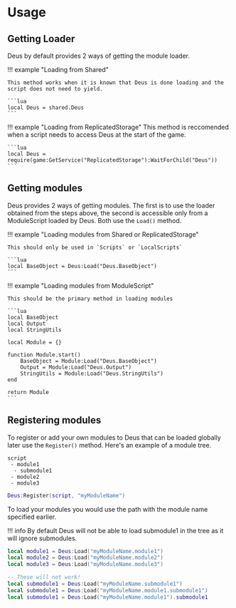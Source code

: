 # Usage

## Getting Loader

Deus by default provides 2 ways of getting the module loader.

!!! example "Loading from Shared"

    This method works when it is known that Deus is done loading and the script does not need to yield.

    ```lua
    local Deus = shared.Deus
    ```

!!! example "Loading from ReplicatedStorage"
    This method is reccomended when a script needs to access Deus at the start of the game.

    ```lua
    local Deus = require(game:GetService("ReplicatedStorage"):WaitForChild("Deus"))
    ```

## Getting modules

Deus provides 2 ways of getting modules. The first is to use the loader obtained from the steps above, the second is accessible only from a ModuleScript loaded by Deus.
Both use the `Load()` method.

!!! example "Loading modules from Shared or ReplicatedStorage"

    This should only be used in `Scripts` or `LocalScripts`

    ```lua
    local BaseObject = Deus:Load("Deus.BaseObject")
    ```

!!! example "Loading modules from ModuleScript"

    This should be the primary method in loading modules

    ```lua
    local BaseObject
    local Output
    local StringUtils

    local Module = {}

    function Module.start()
        BaseObject = Module:Load("Deus.BaseObject")
        Output = Module:Load("Deus.Output")
        StringUtils = Module:Load("Deus.StringUtils")
    end

    return Module
    ```

## Registering modules

To register or add your own modules to Deus that can be loaded globally later use the `Register()` method. Here's an example of a module tree.

```
script
 - module1
  - submodule1
 - module2
 - module3
```

```lua
Deus:Register(script, "myModuleName")
```

To load your modules you would use the path with the module name specified earlier.

!!! info
    By default Deus will not be able to load submodule1 in the tree as it will ignore submodules.

```lua
local module1 = Deus:Load("myModuleName.module1")
local module2 = Deus:Load("myModuleName.module2")
local module3 = Deus:Load("myModuleName.module3")

-- These will not work!
local submodule1 = Deus:Load("myModuleName.submodule1")
local submodule1 = Deus:Load("myModuleName.module1.submodule1")
local submodule1 = Deus:Load("myModuleName.module1").submodule1
```